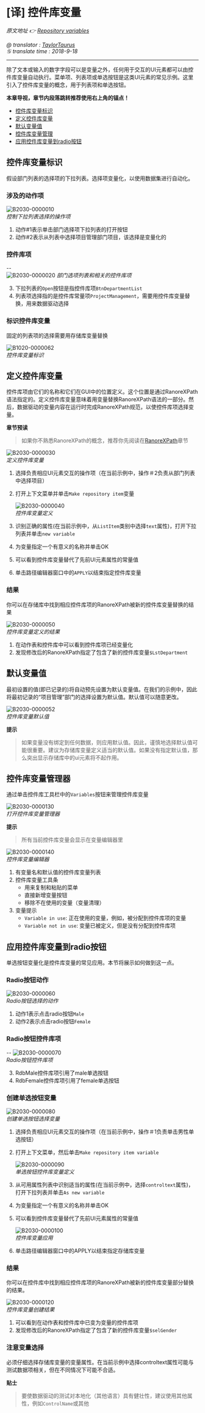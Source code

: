 # [译] 控件库变量

*原文地址 👉 [Repository variables][0]*

*@ translator : [TaylorTaurus](https://github.com/taylortaurus)*    
*♋ translate time : 2018-9-18*    

---

除了文本或输入的数字字段可以是变量之外，任何用于交互的UI元素都可以由控件库变量自动执行。菜单项、列表项或单选按钮是这类UI元素的常见示例。这里引入了控件库变量的概念，用于列表项和单选按钮。


**本章导视，章节内段落跳转推荐使用右上角的锚点！**

- [控件库变量标识](#控件库变量标识)
- [定义控件库变量](#定义控件库变量)
- [默认变量值](#默认变量值)
- [控件库变量管理](#控件库变量管理)
- [应用控件库变量到radio按钮](#应用控件库变量到radio按钮)  

## 控件库变量标识

假设部门列表的选择项的下拉列表。选择项变量化，以使用数据集进行自动化。

### 涉及的动作项

![B2030-0000010](https://gitee.com/taylortaurus/RX_UserGuide_GitBook_Picbed/raw/master/VariablesAndParameters/B2030-0000010.png)  
*控制下拉列表选择的操作项*

1. 动作#1表示单击部门选择项下拉列表的打开按钮
2. 动作#2表示从列表中选择项目管理部门项目，该选择是变量化的

### 控件库项  

--  
    ![B2030-0000020](https://gitee.com/taylortaurus/RX_UserGuide_GitBook_Picbed/raw/master/VariablesAndParameters/B2030-0000020.png)
    *部门选项列表和相关的控件库项*  

3. 下拉列表的`Open`按钮是指控件库项`BtnDepartmentList`
4. 列表项选择指的是控件库常量项`ProjectManagement`，需要用控件库变量替换，用来数据驱动选择


### 标识控件库变量

固定的列表项的选择需要用存储库变量替换

![B1020-0000062](https://gitee.com/taylortaurus/RX_UserGuide_GitBook_Picbed/raw/master/VariablesAndParameters/B1020-0000062.png)  
*控件库变量标识*  

## 定义控件库变量

控件库项由它们的名称和它们在GUI中的位置定义。这个位置是通过RanoreXPath语法指定的。定义控件库变量意味着用变量替换RanoreXPath语法的一部分。然后，数据驱动的变量内容在运行时完成RanoreXPath规范，以使控件库项选择变量。

**章节预读**  
>  如果你不熟悉RanoreXPath的概念，推荐你先阅读在[RanoreXPath][1]章节

![B2030-0000030](https://gitee.com/taylortaurus/RX_UserGuide_GitBook_Picbed/raw/master/VariablesAndParameters/B2030-0000030.png)  
*定义控件库变量*  

1. 选择负责相应UI元素交互的操作项（在当前示例中，操作＃2负责从部门列表中选择项目）
2. 打开上下文菜单并单击`Make repository item`变量

    ![B2030-0000040](https://gitee.com/taylortaurus/RX_UserGuide_GitBook_Picbed/raw/master/VariablesAndParameters/B2030-0000040.png)  
    *控件库变量定义*  

3. 识别正确的属性(在当前示例中，从`ListItem`类别中选择`text`属性)，打开下拉列表并单击`new variable`
4. 为变量指定一个有意义的名称并单击OK
5. 可以看到控件库变量替代了先前UI元素属性的常量值
6. 单击路径编辑器窗口中的`APPLY`以结束指定控件库变量  

### 结果

你可以在存储库中找到相应控件库项的RanoreXPath被新的控件库变量替换的结果


![B2030-0000050](https://gitee.com/taylortaurus/RX_UserGuide_GitBook_Picbed/raw/master/VariablesAndParameters/B2030-0000050.png)  
*控件库变量定义的结果*  

1. 在动作表和控件库中可以看到控件库项已经变量化
2. 发现修改后的RanoreXPath指定了包含了新的控件库变量`$LstDepartment`  


## 默认变量值

最初设置的值(即已记录的)将自动预先设置为默认变量值。在我们的示例中，因此将最初记录的“项目管理”部门的选择设置为默认值。默认值可以随意更改。

![B2030-0000052](https://gitee.com/taylortaurus/RX_UserGuide_GitBook_Picbed/raw/master/VariablesAndParameters/B2030-0000052.png)  
*控件库变量默认值* 

**提示**
> 如果变量没有绑定到任何数据，则应用默认值。因此，谨慎地选择默认值可能很重要。建议为存储库变量定义适当的默认值。如果没有指定默认值，那么突出显示存储库中的ui元素将不起作用。  

## 控件库变量管理器

通过单击控件库工具栏中的`Variables`按钮来管理控件库变量

![B2030-0000130](https://gitee.com/taylortaurus/RX_UserGuide_GitBook_Picbed/raw/master/VariablesAndParameters/B2030-0000130.png)  
*打开控件库变量管理器*  


**提示** 
> 所有当前控件库变量会显示在变量编辑器里

![B2030-0000140](https://gitee.com/taylortaurus/RX_UserGuide_GitBook_Picbed/raw/master/VariablesAndParameters/B2030-0000140.png)  
*控件库变量编辑器*
 
1. 有变量名和默认值的控件库变量列表
2. 控件库变量工具条
    - 用来复制和粘贴的菜单
    - 直接新增变量按钮
    - 移除不在使用的变量（变量清理）
3. 变量提示
    -  `Variable in use`: 正在使用的变量，例如，被分配到控件库项的变量
    -  `Variable not in use`: 变量已被定义，但是没有分配到控件库项  

## 应用控件库变量到radio按钮

单选按钮变量化是控件库变量的常见应用。本节将展示如何做到这一点。

### Radio按钮动作

![B2030-0000060](https://gitee.com/taylortaurus/RX_UserGuide_GitBook_Picbed/raw/master/VariablesAndParameters/B2030-0000060.png)  
*Radio按钮选择的动作*  

1. 动作1表示点击radio按钮`Male`
2. 动作2表示点击radio按钮`Female`

### Radio按钮控件库项

--
    ![B2030-0000070](https://gitee.com/taylortaurus/RX_UserGuide_GitBook_Picbed/raw/master/VariablesAndParameters/B2030-0000070.png)  
    *Radio按钮控件库项*  

3. RdbMale控件库项引用了male单选按钮
4. RdbFemale控件库项引用了female单选按钮

### 创建单选按钮变量

![B2030-0000080](https://gitee.com/taylortaurus/RX_UserGuide_GitBook_Picbed/raw/master/VariablesAndParameters/B2030-0000080.png)  
*创建单选按钮选择变量*  

1. 选择负责相应UI元素交互的操作项（在当前示例中，操作＃1负责单击男性单选按钮）
2. 打开上下文菜单，然后单击`Make repository item variable`

    ![B2030-0000090](https://gitee.com/taylortaurus/RX_UserGuide_GitBook_Picbed/raw/master/VariablesAndParameters/B2030-0000090.png)  
    *单选按钮控件库变量定义*   

3. 从可用属性列表中识别适当的属性(在当前示例中，选择`controltext`属性)，打开下拉列表并单击`As new variable`
4. 为变量指定一个有意义的名称并单击OK
5. 可以看到控件库变量替代了先前UI元素属性的常量值

    ![B2030-0000100](https://gitee.com/taylortaurus/RX_UserGuide_GitBook_Picbed/raw/master/VariablesAndParameters/B2030-0000100.png)  
    *控件库变量应用*  
6. 单击路径编辑器窗口中的APPLY以结束指定存储库变量

### 结果

你可以在控件库中找到相应控件库项的RanoreXPath被新的控件库变量部分替换的结果。


![B2030-0000120](https://gitee.com/taylortaurus/RX_UserGuide_GitBook_Picbed/raw/master/VariablesAndParameters/B2030-0000120.png)  
*控件库变量创建结果*  

1. 可以看到在动作表和控件库中已变为变量的控件库项
2. 发现修改后的RanoreXPath指定了包含了新的控件库变量`$selGender`  

### 注意变量选择

必须仔细选择存储库变量的变量属性。在当前示例中选择controltext属性可能与测试数据项相关，但在不同情况下可能不合适。

**贴士**  
> 要使数据驱动的测试对本地化（其他语言）具有健壮性，建议使用其他属性，例如`ControlName`或其他

[0]: https://www.ranorex.com/help/latest/ranorex-studio-advanced/variables-parameter/repository-variables/
[1]: ..\\..\\RanoreXPath/introduction.html